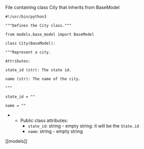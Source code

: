 File containing class City that inherits from BaseModel

```
#!/usr/bin/python3

"""Defines the City class."""

from models.base_model import BaseModel

class City(BaseModel):

"""Represent a city.

Attributes:

state_id (str): The state id.

name (str): The name of the city.

"""

state_id = ""

name = ""
```

-   -   Public class attributes:
        -   `state_id`: string - empty string: it will be the `State.id`
        -   `name`: string - empty string

[[models]]
